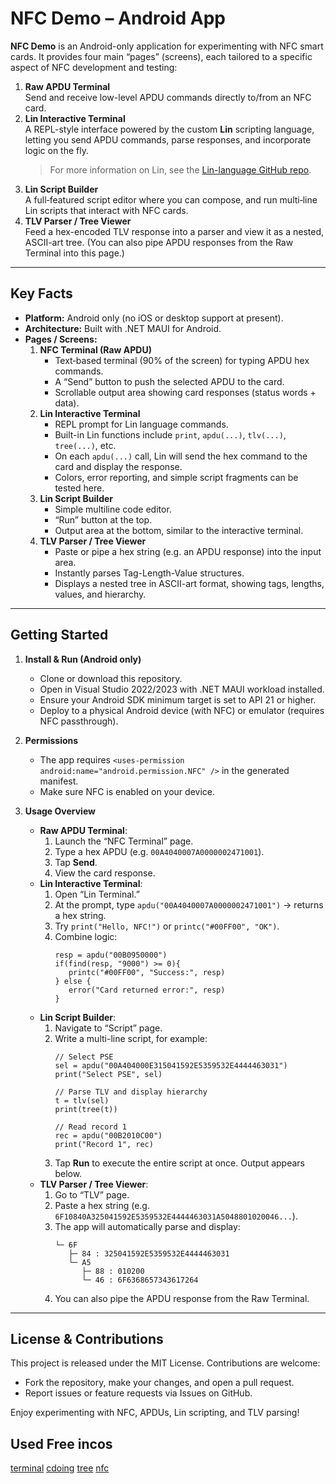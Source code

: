 # NFC Demo – Android App

**NFC Demo** is an Android-only application for experimenting with NFC smart cards. It provides four main “pages” (screens), each tailored to a specific aspect of NFC development and testing:

1. **Raw APDU Terminal**  
   Send and receive low-level APDU commands directly to/from an NFC card.
2. **Lin Interactive Terminal**  
   A REPL-style interface powered by the custom **Lin** scripting language, letting you send APDU commands, parse responses, and incorporate logic on the fly.  
   > For more information on Lin, see the [Lin-language GitHub repo](https://github.com/Luki128/Lin-language/tree/main).
3. **Lin Script Builder**  
   A full‐featured script editor where you can compose, and run multi‐line Lin scripts that interact with NFC cards.
4. **TLV Parser / Tree Viewer**  
   Feed a hex-encoded TLV response into a parser and view it as a nested, ASCII-art tree. (You can also pipe APDU responses from the Raw Terminal into this page.)

---

## Key Facts

- **Platform:** Android only (no iOS or desktop support at present).  
- **Architecture:** Built with .NET MAUI for Android.  
- **Pages / Screens:**  
  1. **NFC Terminal (Raw APDU)**  
     - Text‐based terminal (90% of the screen) for typing APDU hex commands.  
     - A “Send” button to push the selected APDU to the card.  
     - Scrollable output area showing card responses (status words + data).  
  2. **Lin Interactive Terminal**  
     - REPL prompt for Lin language commands.  
     - Built-in Lin functions include `print`, `apdu(...)`, `tlv(...)`, `tree(...)`, etc.  
     - On each `apdu(...)` call, Lin will send the hex command to the card and display the response.  
     - Colors, error reporting, and simple script fragments can be tested here.  
  3. **Lin Script Builder**  
     - Simple multiline code editor.  
     - “Run” button at the top.  
     - Output area at the bottom, similar to the interactive terminal.    
  4. **TLV Parser / Tree Viewer**  
     - Paste or pipe a hex string (e.g. an APDU response) into the input area.  
     - Instantly parses Tag-Length-Value structures.  
     - Displays a nested tree in ASCII-art format, showing tags, lengths, values, and hierarchy. 
---

## Getting Started

1. **Install & Run (Android only)**  
   - Clone or download this repository.  
   - Open in Visual Studio 2022/2023 with .NET MAUI workload installed.  
   - Ensure your Android SDK minimum target is set to API 21 or higher.  
   - Deploy to a physical Android device (with NFC) or emulator (requires NFC passthrough).  

2. **Permissions**  
   - The app requires `<uses-permission android:name="android.permission.NFC" />` in the generated manifest.  
   - Make sure NFC is enabled on your device.  

3. **Usage Overview**  
   - **Raw APDU Terminal**:  
     1. Launch the “NFC Terminal” page.  
     2. Type a hex APDU (e.g. `00A4040007A0000002471001`).  
     3. Tap **Send**.  
     4. View the card response.  
   - **Lin Interactive Terminal**:  
     1. Open “Lin Terminal.”  
     2. At the prompt, type `apdu("00A4040007A0000002471001")` → returns a hex string.  
     3. Try `print("Hello, NFC!")` or `printc("#00FF00", "OK")`.  
     4. Combine logic:  
        ```lin
        resp = apdu("00B0950000")
        if(find(resp, "9000") >= 0){
           printc("#00FF00", "Success:", resp)
        } else {
           error("Card returned error:", resp)
		}
        ```  
   - **Lin Script Builder**:  
     1. Navigate to “Script” page.  
     2. Write a multi-line script, for example:  
        ```lin
        // Select PSE
        sel = apdu("00A404000E315041592E5359532E4444463031")
        print("Select PSE", sel)
        
        // Parse TLV and display hierarchy
        t = tlv(sel)
        print(tree(t))
        
        // Read record 1
        rec = apdu("00B2010C00")
        print("Record 1", rec)
        ```  
     3. Tap **Run** to execute the entire script at once. Output appears below.  
   - **TLV Parser / Tree Viewer**:  
     1. Go to “TLV” page.  
     2. Paste a hex string (e.g. `6F10840A325041592E5359532E4444463031A5048801020046...`).  
     3. The app will automatically parse and display:  
        ```
        └─ 6F
           ├─ 84 : 325041592E5359532E4444463031
           └─ A5
              ├─ 88 : 010200
              └─ 46 : 6F6368657343617264
        ```  
     4. You can also pipe the APDU response from the Raw Terminal.

---

## License & Contributions

This project is released under the MIT License. Contributions are welcome:

- Fork the repository, make your changes, and open a pull request.  
- Report issues or feature requests via Issues on GitHub.  

Enjoy experimenting with NFC, APDUs, Lin scripting, and TLV parsing!  

## Used Free incos

[terminal](https://freeicons.io/apps-&-programming-2/applications-and-programming-application-coding-terminal-icon-41762)
[cdoing](https://freeicons.io/apps-&-programming-2/applications-and-programming-application-coding-web-code-write-icon-41764)
[tree](https://freeicons.io/interface-v.2/hierarchy-organized-diagram-structure-icon-105862)
[nfc](https://freeicons.io/payment-icon-set-35662/nfc-contactless-card-payment-mobile-banking-icon-1431369)